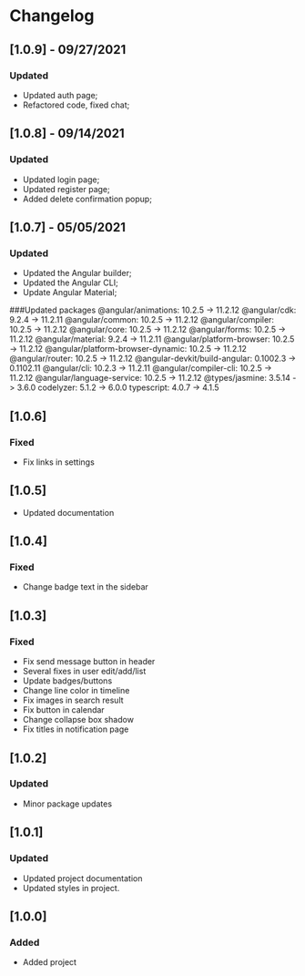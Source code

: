 # Changelog

## [1.0.9] - 09/27/2021
### Updated

- Updated auth page;
- Refactored code, fixed chat;

## [1.0.8] - 09/14/2021
### Updated

- Updated login page;
- Updated register page;
- Added delete confirmation popup;

## [1.0.7] - 05/05/2021
### Updated

- Updated the Angular builder;
- Updated the Angular CLI;
- Update Angular Material;

###Updated packages
    @angular/animations: 10.2.5 -> 11.2.12
    @angular/cdk: 9.2.4 -> 11.2.11
    @angular/common: 10.2.5 -> 11.2.12
    @angular/compiler: 10.2.5 -> 11.2.12
    @angular/core: 10.2.5 -> 11.2.12
    @angular/forms: 10.2.5 -> 11.2.12
    @angular/material: 9.2.4 -> 11.2.11
    @angular/platform-browser: 10.2.5 -> 11.2.12
    @angular/platform-browser-dynamic: 10.2.5 -> 11.2.12
    @angular/router: 10.2.5 -> 11.2.12
    @angular-devkit/build-angular: 0.1002.3 -> 0.1102.11
    @angular/cli: 10.2.3 -> 11.2.11
    @angular/compiler-cli: 10.2.5 -> 11.2.12
    @angular/language-service: 10.2.5 -> 11.2.12
    @types/jasmine: 3.5.14 -> 3.6.0
    codelyzer: 5.1.2 -> 6.0.0
    typescript: 4.0.7 -> 4.1.5

## [1.0.6]

### Fixed
- Fix links in settings

## [1.0.5]

- Updated documentation

## [1.0.4]

### Fixed
- Change badge text in the sidebar

## [1.0.3]

### Fixed
- Fix send message button in header
- Several fixes in user edit/add/list
- Update badges/buttons
- Change line color in timeline
- Fix images in search result
- Fix button in calendar
- Change collapse box shadow
- Fix titles in notification page 

## [1.0.2]

### Updated
- Minor package updates

## [1.0.1]

### Updated
- Updated project documentation
- Updated styles in project.

## [1.0.0]

### Added
- Added project
